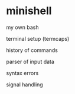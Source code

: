 # minishell
my own bash

terminal setup (termcaps)

history of commands

parser of input data

syntax errors

signal handling
